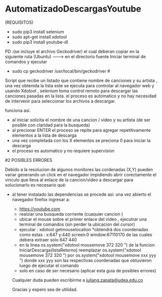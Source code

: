 # AutomatizadoDescargasYoutube

(REQUISITOS)
* sudo pip3 install selenium
* sudo apt-get install xdotool
* sudo pip3 install youtube-dl

PD :(se incluye el archivo Geckodriver) el cual deberan copiar en la siguiente ruta (Ubuntu)
---> en el directorio fuente Iniciar terminal de comandos y ejecutar

* sudo cp geckodriver /usr/local/bin/geckodriver #

Script que recibe un listado que contiene nombre de canciones y su artista , una vez obtenida la lista este se ejecuta para controlar al navegador web y usando Xdotool , selenium toma control remoto para descargar las canciones pasadas en la lista.
el proceso es automatico y no hay necesidad de intervenir para seleccionar los archivos a descargar.

funciona así.
* al iniciar solicita el nombre de una cancion / video y su artista (de ser posible con claridad para la busqueda)
* al precionar ENTER el proceso se repite para agregar repetitivamente elementos a la lista de descarga
* una vez completada con los X elementos se preciona 0 para iniciar la descarga 
* el proceso es automatico y no requiere supervision 


#2 POSIBLES ERRORES

Debido a la resolucion de algunos monitores las cordenadas (X,Y) pueden variar generando un click
en el navegador impidiendo abrir corectamente el vinculo que lleva al enlace de la cancion/video a descargar
para solucionarlo es necesario qué:
  * al tener instalado las dependencias se procede asi:
    una vez abierto el navegador firefox ingresar a:
    * https://youtube.com
    * realziar una busqueda corriente (cuaquier cancion )
    * ubicar el mouse sobre el primer enlace del video , ejecutrar una terminal de comandos (sin perder la ubicacion del cursor) 
    * ejecutar : xdotool getmouselocation 
    *obtendrá dos coordenadas como estas : x:647 y:440 screen:0 window:67110170 de las cuales debera extraer solo 647 440
    * en la linea os.system("xdotool mousemove 372 320 ") de la funcion IniciarDescarga(listaRetorno)
    reemplazar os.system("xdotool mousemove 372 320 ") por os.system("xdotool mousemove xxx yyy ") donde xxx yyy son las respectivas coordenadas que obtuvieron luego de ejecutar el comando 
    * solo en caso de ser necesario (aplicar esta guia de posibles errores)
    
    
    Cualquier duda pueden escribirme a
    juliang.zapata@udea.edu.co 
    
    Gracias y espero sea de utilidad.
    
    
    
    
